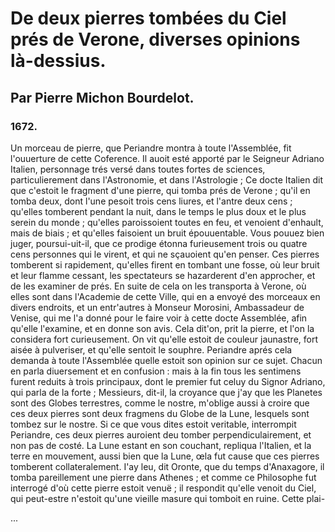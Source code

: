 # De deux pierres tombées du Ciel prés de Verone, diverses opinions là-dessius.

## Par Pierre Michon Bourdelot.

### 1672.

Un morceau de pierre, que Periandre montra à toute l'Assemblée, fit l'ouuerture de cette Coference. Il auoit esté apporté par le Seigneur Adriano Italien, personnage trés versé dans toutes fortes de sciences, particulierement dans l'Astronomie, et dans l'Astrologie ; Ce docte Italien dit que c'estoit le fragment d'une pierre, qui tomba prés de Verone ; qu'il en tomba deux, dont l'une pesoit trois cens liures, et l'antre deux cens ; qu'elles tomberent pendant la nuit, dans le temps le plus doux et le plus serein du monde ; qu'elles paroissoient toutes en feu, et venoient d'enhault, mais de biais ; et qu'elles faisoient un bruit épouuentable. Vous pouuez bien juger, poursui-uit-il, que ce prodige étonna furieusement trois ou quatre cens personnes qui le virent, et qui ne sçauoient qu'en penser. Ces pierres tomberent si rapidement, qu'elles firent en tombant une fosse, où leur bruit et leur flamme cessant, les spectateurs se hazarderent d'en approcher, et de les examiner de prés. En suite de cela on les transporta à Verone, où elles sont dans l'Academie de cette Ville, qui en a envoyé des morceaux en divers endroits, et un entr'autres à Monseur Morosini, Ambassadeur de Venise, qui me l'a donné pour le faire voir à cette docte Assemblée, afin qu'elle l'examine, et en donne son avis. Cela dit'on, prit la pierre, et l'on la considera fort curieusement. On vit qu'elle estoit de couleur jaunastre, fort aisée à pulveriser, et qu'elle sentoit le souphre. Periandre aprés cela demanda à toute l'Assemblée quelle estoit son opinion sur ce sujet. Chacun en parla diuersement et en confusion : mais à la fin tous les sentimens furent reduits à trois principaux, dont le premier fut celuy du Signor Adriano, qui parla de la forte ; Messieurs, dit-il, la croyance que j'ay que les Planetes sont des Globes terrestres, comme le nostre, m'oblige aussi à croire que ces deux pierres sont deux fragmens du Globe de la Lune, lesquels sont tombez sur le nostre. Si ce que vous dites estoit veritable, interrompit Periandre, ces deux pierres auroient deu tomber perpendiculairement, et non pas de costé. La Lune estant en son couchant, repliqua l'Italien, et la terre en mouvement, aussi bien que la Lune, œla fut cause que ces pierres tomberent collateralement. I'ay leu, dit Oronte, que du temps d'Anaxagore, il tomba pareillement une pierre dans Athenes ; et comme ce Philosophe fut interrogé d'où cette pierre estoit venuë ; il respondit qu'elle venoit du Ciel, qui peut-estre n'estoit qu'une vieille masure qui tomboit en ruine. Cette plai-

...
